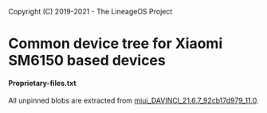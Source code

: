 Copyright (C) 2019-2021 - The LineageOS Project

Common device tree for Xiaomi SM6150 based devices
==============

#### Proprietary-files.txt
All unpinned blobs are extracted from [miui_DAVINCI_21.6.7_92cb17d979_11.0](https://bigota.d.miui.com/21.6.7/miui_DAVINCI_21.6.7_92cb17d979_11.0.zip).
